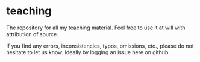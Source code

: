 # teaching
The repository for all my teaching material. Feel free to use it at will with attribution of source.

If you find any errors, inconsistencies, typos, omissions, etc., please do not hesitate to let us know. Ideally by logging an issue here on github.
